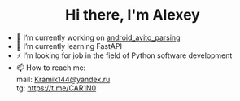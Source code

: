 
<h1 align="center">Hi there, I'm Alexey</h1>

- 🔭 I’m currently working on [android_avito_parsing](https://github.com/kram1k/android_avito_parsing)
- 🌱 I’m currently learning FastAPI
- ⚡ I’m looking for job in the field of Python software development
- 📫 How to reach me:<br>
	mail: Kramik144@yandex.ru <br>
	tg: https://t.me/CAR1N0 <br>
